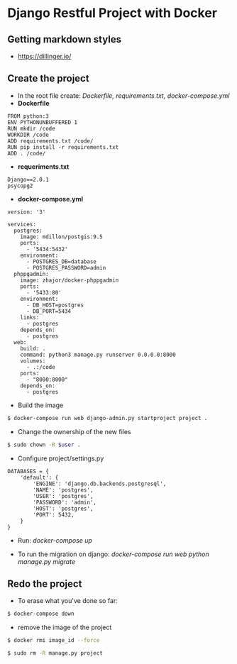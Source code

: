 # Django Restful Project with Docker

## Getting markdown styles
- https://dillinger.io/

## Create the project
- In the root file create: *Dockerfile, requirements.txt, docker-compose.yml*
- **Dockerfile**
```
FROM python:3
ENV PYTHONUNBUFFERED 1
RUN mkdir /code
WORKDIR /code
ADD requirements.txt /code/
RUN pip install -r requirements.txt
ADD . /code/
```
- **requeriments.txt**
```
Django==2.0.1
psycopg2
```
- **docker-compose.yml**
```
version: '3'

services:
  postgres:
    image: mdillon/postgis:9.5
    ports:
      - '5434:5432'
    environment:
      - POSTGRES_DB=database
      - POSTGRES_PASSWORD=admin
  phppgadmin:
    image: zhajor/docker-phppgadmin
    ports:
      - '5433:80'
    environment:
      - DB_HOST=postgres
      - DB_PORT=5434
    links:
      - postgres
    depends_on:
      - postgres
  web:
    build: .
    command: python3 manage.py runserver 0.0.0.0:8000
    volumes:
      - .:/code
    ports:
      - "8000:8000"
    depends_on:
      - postgres
```
* Build the image
```sh
$ docker-compose run web django-admin.py startproject project .
```

* Change the ownership of the new files
```sh
$ sudo chown -R $user .
```

* Configure project/settings.py
```
DATABASES = {
    'default': {
        'ENGINE': 'django.db.backends.postgresql',
        'NAME': 'postgres',
        'USER': 'postgres',
        'PASSWORD': 'admin',
        'HOST': 'postgres',
        'PORT': 5432,
    }
}
```

* Run: *docker-compose up*

* To run the migration on django: *docker-compose run web python manage.py migrate*

## Redo the project
- To erase what you've done so far:
```sh
$ docker-compose down
```

- remove the image of the project
```sh
$ docker rmi image_id --force

$ sudo rm -R manage.py project
```